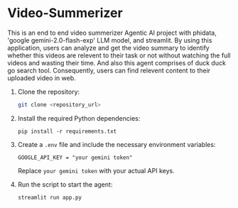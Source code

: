 # Video-Summerizer
This is an end to end video summerizer Agentic AI project with phidata, 'google gemini-2.0-flash-exp' LLM model, and streamlit. By using this application, users can analyze and get the video summary to identify whether this videos are relevent to their task or not without watching the full videos and wasting their time. And also this agent comprises of duck duck go search tool. Consequently, users can find  relevent content  to their uploaded video in web.

1. Clone the repository:

    ```bash
    git clone <repository_url>
    ```

2. Install the required Python dependencies:

    ```terminal
    pip install -r requirements.txt
    ```

3. Create a `.env` file and include the necessary environment variables:

    ```text
    GOOGLE_API_KEY = "your gemini token"
    ```
    Replace `your gemini token` with your actual API keys.

4. Run the script to start the agent:

    ```terminal
    streamlit run app.py
    ```
